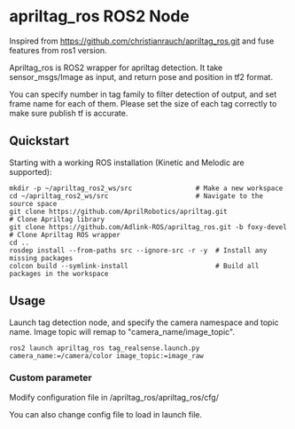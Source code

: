 # apriltag_ros ROS2 Node

Inspired from https://github.com/christianrauch/apriltag_ros.git and fuse features from ros1 version.

Apriltag_ros is ROS2 wrapper for apriltag detection. It take sensor_msgs/Image as input, and return pose and position in tf2 format.

You can specify number in tag family to filter detection of output, and set frame name for each of them. Please set the size of each tag correctly to make sure publish tf is accurate.

## Quickstart

Starting with a working ROS installation (Kinetic and Melodic are supported):

```
mkdir -p ~/apriltag_ros2_ws/src                # Make a new workspace 
cd ~/apriltag_ros2_ws/src                      # Navigate to the source space
git clone https://github.com/AprilRobotics/apriltag.git                  # Clone Apriltag library
git clone https://github.com/Adlink-ROS/apriltag_ros.git -b foxy-devel   # Clone Apriltag ROS wrapper
cd ..               
rosdep install --from-paths src --ignore-src -r -y  # Install any missing packages
colcon build --symlink-install                      # Build all packages in the workspace
```

## Usage

Launch tag detection node, and specify the camera namespace and topic name. Image topic will remap to "camera_name/image_topic".

```
ros2 launch apriltag_ros tag_realsense.launch.py camera_name:=/camera/color image_topic:=image_raw
```

### Custom parameter

Modify configuration file in /apriltag_ros/apriltag_ros/cfg/

You can also change config file to load in launch file.
